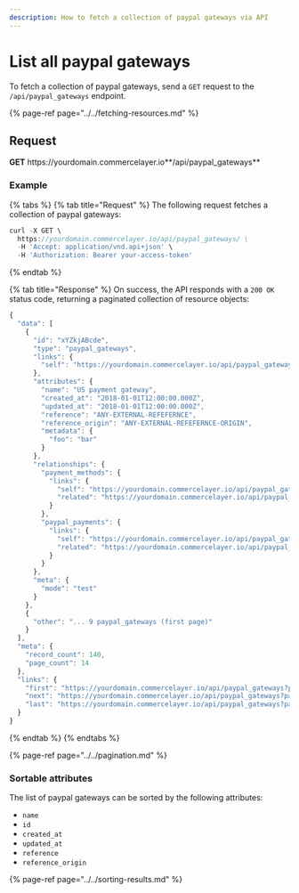 ```yaml
---
description: How to fetch a collection of paypal gateways via API
---
```


# List all paypal gateways

To fetch a collection of paypal gateways, send a `GET` request to the `/api/paypal_gateways` endpoint.

{% page-ref page="../../fetching-resources.md" %}

## Request

**GET** https://<i></i>yourdomain.commercelayer.io**/api/paypal_gateways**

### **Example**

{% tabs %}
{% tab title="Request" %}
The following request fetches a collection of paypal gateways:

```javascript
curl -X GET \
  https://yourdomain.commercelayer.io/api/paypal_gateways/ \
  -H 'Accept: application/vnd.api+json' \
  -H 'Authorization: Bearer your-access-token'
```
{% endtab %}

{% tab title="Response" %}
On success, the API responds with a `200 OK` status code, returning a paginated collection of resource objects:

```javascript
{
  "data": [
    {
      "id": "xYZkjABcde",
      "type": "paypal_gateways",
      "links": {
        "self": "https://yourdomain.commercelayer.io/api/paypal_gateways/xYZkjABcde"
      },
      "attributes": {
        "name": "US payment gateway",
        "created_at": "2018-01-01T12:00:00.000Z",
        "updated_at": "2018-01-01T12:00:00.000Z",
        "reference": "ANY-EXTERNAL-REFEFERNCE",
        "reference_origin": "ANY-EXTERNAL-REFEFERNCE-ORIGIN",
        "metadata": {
          "foo": "bar"
        }
      },
      "relationships": {
        "payment_methods": {
          "links": {
            "self": "https://yourdomain.commercelayer.io/api/paypal_gateways/xYZkjABcde/relationships/payment_methods",
            "related": "https://yourdomain.commercelayer.io/api/paypal_gateways/xYZkjABcde/payment_methods"
          }
        },
        "paypal_payments": {
          "links": {
            "self": "https://yourdomain.commercelayer.io/api/paypal_gateways/xYZkjABcde/relationships/paypal_payments",
            "related": "https://yourdomain.commercelayer.io/api/paypal_gateways/xYZkjABcde/paypal_payments"
          }
        }
      },
      "meta": {
        "mode": "test"
      }
    },
    {
      "other": "... 9 paypal_gateways (first page)"
    }
  ],
  "meta": {
    "record_count": 140,
    "page_count": 14
  },
  "links": {
    "first": "https://yourdomain.commercelayer.io/api/paypal_gateways?page[number]=1&page[size]=10",
    "next": "https://yourdomain.commercelayer.io/api/paypal_gateways?page[number]=2&page[size]=10",
    "last": "https://yourdomain.commercelayer.io/api/paypal_gateways?page[number]=14&page[size]=10"
  }
}
```
{% endtab %}
{% endtabs %}

{% page-ref page="../../pagination.md" %}

### Sortable attributes

The list of paypal gateways can be sorted by the following attributes:

* `name`
* `id`
* `created_at`
* `updated_at`
* `reference`
* `reference_origin`

{% page-ref page="../../sorting-results.md" %}


